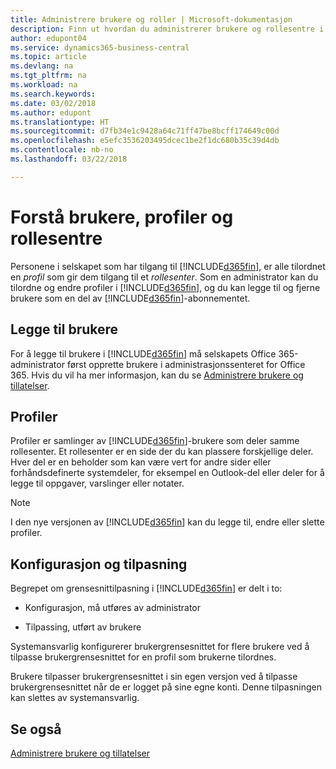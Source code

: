 ```yaml
---
title: Administrere brukere og roller | Microsoft-dokumentasjon
description: Finn ut hvordan du administrerer brukere og rollesentre i Business Central.
author: edupont04
ms.service: dynamics365-business-central
ms.topic: article
ms.devlang: na
ms.tgt_pltfrm: na
ms.workload: na
ms.search.keywords: 
ms.date: 03/02/2018
ms.author: edupont
ms.translationtype: HT
ms.sourcegitcommit: d7fb34e1c9428a64c71ff47be8bcff174649c00d
ms.openlocfilehash: e5efc3536203495dcec1be2f1dc680b35c39d4db
ms.contentlocale: nb-no
ms.lasthandoff: 03/22/2018

---
```

# <a name="understanding-users-profiles-and-role-centers"></a>Forstå brukere, profiler og rollesentre
Personene i selskapet som har tilgang til [!INCLUDE[d365fin](includes/d365fin_md.md)], er alle tilordnet en *profil* som gir dem tilgang til et *rollesenter*. Som en administrator kan du tilordne og endre profiler i [!INCLUDE[d365fin](includes/d365fin_md.md)], og du kan legge til og fjerne brukere som en del av [!INCLUDE[d365fin](includes/d365fin_md.md)]-abonnementet.  

## <a name="adding-users"></a>Legge til brukere
For å legge til brukere i [!INCLUDE[d365fin](includes/d365fin_md.md)] må selskapets Office 365-administrator først opprette brukere i administrasjonssenteret for Office 365. Hvis du vil ha mer informasjon, kan du se [Administrere brukere og tillatelser](ui-how-users-permissions.md).  

## <a name="profiles"></a>Profiler
Profiler er samlinger av [!INCLUDE[d365fin](includes/d365fin_md.md)]-brukere som deler samme rollesenter. Et rollesenter er en side der du kan plassere forskjellige deler. Hver del er en beholder som kan være vert for andre sider eller forhåndsdefinerte systemdeler, for eksempel en Outlook-del eller deler for å legge til oppgaver, varslinger eller notater.  

> [!NOTE]  
>  I den nye versjonen av [!INCLUDE[d365fin](includes/d365fin_md.md)] kan du legge til, endre eller slette profiler.  

## <a name="configuration-and-personalization"></a>Konfigurasjon og tilpasning
Begrepet om grensesnittilpasning i [!INCLUDE[d365fin](includes/d365fin_md.md)] er delt i to:  

-   Konfigurasjon, må utføres av administrator  

-   Tilpassing, utført av brukere  

Systemansvarlig konfigurerer brukergrensesnittet for flere brukere ved å tilpasse brukergrensesnittet for en profil som brukerne tilordnes.  

Brukere tilpasser brukergrensesnittet i sin egen versjon ved å tilpasse brukergrensesnittet når de er logget på sine egne konti. Denne tilpasningen kan slettes av systemansvarlig.  

## <a name="see-also"></a>Se også  
[Administrere brukere og tillatelser](ui-how-users-permissions.md)  
<!-- [Customize the User Interface](../customize-the-user-interface.md)   
 [Security Overview](../Security%20Overview.md)-->

